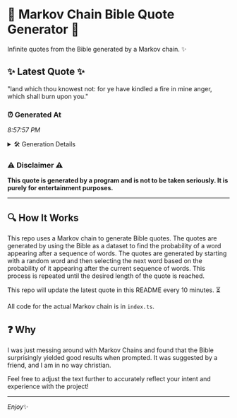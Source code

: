 # 📖 Markov Chain Bible Quote Generator 📖

Infinite quotes from the Bible generated by a Markov chain. ✨

## ✨ Latest Quote ✨
"land which thou knowest not: for ye have kindled a fire in mine anger, which shall burn upon you."

### ⏰ Generated At
*8:57:57 PM*

<details>
    <summary>🛠️ Generation Details</summary>
    <p>
        <strong>🌱 Seed:</strong> land<br>
        <strong>🔄 Iterations:</strong> 18<br>
        <strong>📜 Context History:</strong><br>[ land ]: which<br>[ land, which ]: thou<br>[ land, which, thou ]: knowest<br>[ land, which, thou, knowest ]: not:<br>[ land, which, thou, knowest, not: ]: for<br>[ land, which, thou, knowest, not:, for ]: ye<br>[ which, thou, knowest, not:, for, ye ]: have<br>[ thou, knowest, not:, for, ye, have ]: kindled<br>[ knowest, not:, for, ye, have, kindled ]: a<br>[ not:, for, ye, have, kindled, a ]: fire<br>[ for, ye, have, kindled, a, fire ]: in<br>[ ye, have, kindled, a, fire, in ]: mine<br>[ have, kindled, a, fire, in, mine ]: anger,<br>[ kindled, a, fire, in, mine, anger, ]: which<br>[ a, fire, in, mine, anger,, which ]: shall<br>[ fire, in, mine, anger,, which, shall ]: burn<br>[ in, mine, anger,, which, shall, burn ]: upon<br>[ mine, anger,, which, shall, burn, upon ]: you.<br>
    </p>
</details>

### ⚠️ Disclaimer ⚠️
**This quote is generated by a program and is not to be taken seriously. It is purely for entertainment purposes.**

---

## 🔍 How It Works

This repo uses a Markov chain to generate Bible quotes. The quotes are generated by using the Bible as a dataset to find the probability of a word appearing after a sequence of words. The quotes are generated by starting with a random word and then selecting the next word based on the probability of it appearing after the current sequence of words. This process is repeated until the desired length of the quote is reached.

This repo will update the latest quote in this README every 10 minutes. ⏳

All code for the actual Markov chain is in `index.ts`.

## ❓ Why

I was just messing around with Markov Chains and found that the Bible surprisingly yielded good results when prompted. 
It was suggested by a friend, and I am in no way christian.

Feel free to adjust the text further to accurately reflect your intent and experience with the project!

---

*Enjoy*✨
